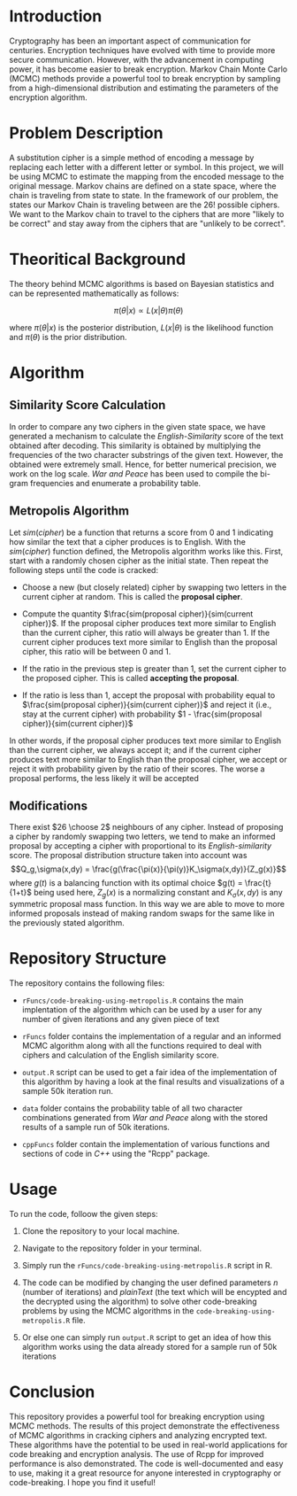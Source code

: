 # Introduction

Cryptography has been an important aspect of communication for
centuries. Encryption techniques have evolved with time to provide more
secure communication. However, with the advancement in computing power,
it has become easier to break encryption. Markov Chain Monte Carlo
(MCMC) methods provide a powerful tool to break encryption by sampling
from a high-dimensional distribution and estimating the parameters of
the encryption algorithm.

# Problem Description

A substitution cipher is a simple method of encoding a message by
replacing each letter with a different letter or symbol. In this
project, we will be using MCMC to estimate the mapping from the encoded
message to the original message. Markov chains are defined on a state
space, where the chain is traveling from state to state. In the
framework of our problem, the states our Markov Chain is traveling
between are the $26!$ possible ciphers. We want to the Markov chain to
travel to the ciphers that are more "likely to be correct" and stay away
from the ciphers that are "unlikely to be correct".

# Theoritical Background

The theory behind MCMC algorithms is based on Bayesian statistics and
can be represented mathematically as follows:

$$\pi(\theta|x) \propto L(x|\theta) \pi(\theta)$$

where $\pi(\theta|x)$ is the posterior distribution, $L(x|\theta)$ is
the likelihood function and $\pi(\theta)$ is the prior distribution.

# Algorithm

## Similarity Score Calculation

In order to compare any two ciphers in the given state space, we have
generated a mechanism to calculate the *English-Similarity* score of the
text obtained after decoding. This similarity is obtained by multiplying
the frequencies of the two character substrings of the given text.
However, the obtained were extremely small. Hence, for better numerical
precision, we work on the log scale. *War and Peace* has been used to
compile the bi-gram frequencies and enumerate a probability table.

## Metropolis Algorithm

Let $sim(cipher)$ be a function that returns a score from 0 and 1
indicating how similar the text that a cipher produces is to English.
With the $sim(cipher)$ function defined, the Metropolis algorithm works
like this. First, start with a randomly chosen cipher as the initial
state. Then repeat the following steps until the code is cracked:

-   Choose a new (but closely related) cipher by swapping two letters in
    the current cipher at random. This is called the **proposal
    cipher**.

-   Compute the quantity
    $\frac{sim(proposal cipher)}{sim(current cipher)}$. If the proposal
    cipher produces text more similar to English than the current
    cipher, this ratio will always be greater than $1$. If the current
    cipher produces text more similar to English than the proposal
    cipher, this ratio will be between $0$ and $1$.

-   If the ratio in the previous step is greater than $1$, set the
    current cipher to the proposed cipher. This is called **accepting
    the proposal**.

-   If the ratio is less than 1, accept the proposal with probability
    equal to $\frac{sim(proposal cipher)}{sim(current cipher)}$ and
    reject it (i.e., stay at the current cipher) with probability
    $1 - \frac{sim(proposal cipher)}{sim(current cipher)}$

In other words, if the proposal cipher produces text more similar to
English than the current cipher, we always accept it; and if the current
cipher produces text more similar to English than the proposal cipher,
we accept or reject it with probability given by the ratio of their
scores. The worse a proposal performs, the less likely it will be
accepted

## Modifications

There exist $26 \choose 2$ neighbours of any cipher. Instead of
proposing a cipher by randomly swapping two letters, we tend to make an
informed proposal by accepting a cipher with proportional to its
*English-similarity* score. The proposal distribution structure taken
into account was
$$Q_g,\sigma(x,dy) = \frac{g(\frac{\pi(x)}{\pi(y)}K_\sigma(x,dy)}{Z_g(x)}$$
where $g(t)$ is a balancing function with its optimal choice
$g(t) = \frac{t}{1+t}$ being used here, $Z_g(x)$ is a normalizing
constant and $K_\sigma(x,dy)$ is any symmetric proposal mass function.
In this way we are able to move to more informed proposals instead of
making random swaps for the same like in the previously stated
algorithm.

# Repository Structure

The repository contains the following files:

-   `rFuncs/code-breaking-using-metropolis.R` contains the main
    implentation of the algorithm which can be used by a user for any
    number of given iterations and any given piece of text

-   `rFuncs` folder contains the implementation of a regular and an
    informed MCMC algorithm along with all the functions required to
    deal with ciphers and calculation of the English similarity score.

-   `output.R` script can be used to get a fair idea of the
    implementation of this algorithm by having a look at the final
    results and visualizations of a sample 50k iteration run.

-   `data` folder contains the probability table of all two character
    combinations generated from *War and Peace* along with the stored
    results of a sample run of 50k iterations.

-   `cppFuncs` folder contain the implementation of various functions
    and sections of code in *C++* using the \"Rcpp\" package.

# Usage

To run the code, folloow the given steps:

1.  Clone the repository to your local machine.

2.  Navigate to the repository folder in your terminal.

3.  Simply run the `rFuncs/code-breaking-using-metropolis.R` script in
    R.

4.  The code can be modified by changing the user defined parameters $n$
    (number of iterations) and $plainText$ (the text which will be
    encypted and the decrypted using the algorithm) to solve other
    code-breaking problems by using the MCMC algorithms in the
    `code-breaking-using-metropolis.R` file.

5.  Or else one can simply run `output.R` script to get an idea of how
    this algorithm works using the data already stored for a sample run
    of 50k iterations

# Conclusion

This repository provides a powerful tool for breaking encryption using
MCMC methods. The results of this project demonstrate the effectiveness
of MCMC algorithms in cracking ciphers and analyzing encrypted text.
These algorithms have the potential to be used in real-world
applications for code breaking and encryption analysis. The use of Rcpp
for improved performance is also demonstrated. The code is
well-documented and easy to use, making it a great resource for anyone
interested in cryptography or code-breaking. I hope you find it useful!
